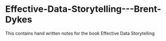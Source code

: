 # Effective-Data-Storytelling---Brent-Dykes
This contains hand written notes for the book Effective Data Storytelling
